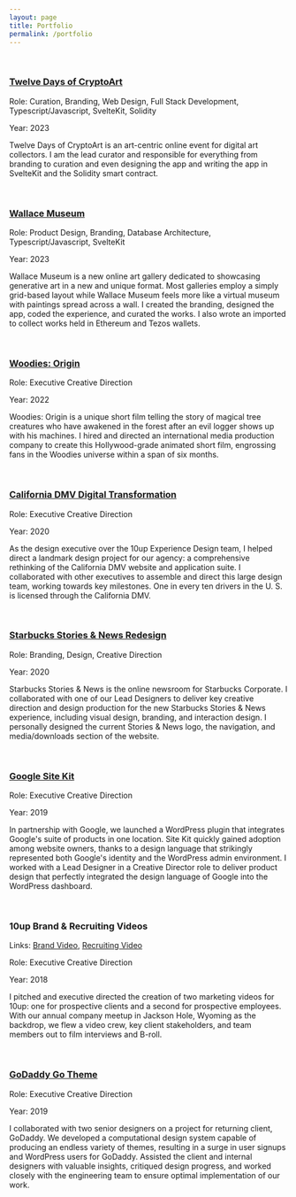```yaml
---
layout: page
title: Portfolio
permalink: /portfolio
---
```


<div class="md:flex md:flex-row sm:gap-8 my-12 mb-6">
    <div class="mb-16 md:mb-6" style="flex:1">
        <img src="/assets/images/twelve-days-of-cryptoart.png" class="fade-in-element portfolio-image dark:hidden" alt="">
        <img src="/assets/images/twelve-days-of-cryptoart-dark.png" class="fade-in-element portfolio-image hidden dark:block" alt="">
        <h3 class="fade-in-element mt-3"><a href="https://twelvedays.ultradao.org" target="_blank">Twelve Days of CryptoArt</a></h3>
        <p class="mb-0 fade-in-element">Role: Curation, Branding, Web Design, Full Stack Development, Typescript/Javascript, SvelteKit, Solidity</p>
        <p class="fade-in-element">Year: 2023</p>
        <p class="fade-in-element">Twelve Days of CryptoArt is an art-centric online event for digital art collectors. I am the lead curator and responsible for everything from branding to curation and even designing the app and writing the app in SvelteKit and the Solidity smart contract.</p>
    </div>
    <div class="mb-16 md:mb-6" style="flex:1">
        <img src="/assets/images/wallace-museum.png" class="fade-in-element portfolio-image dark:hidden" alt="">
        <img src="/assets/images/wallace-museum-dark.png" class="fade-in-element portfolio-image hidden dark:block" alt="">
        <h3 class="fade-in-element mt-3"><a href="https://wallacemuseum.com" target="_blank">Wallace Museum</a></h3>
        <p class="mb-0 fade-in-element">Role: Product Design, Branding, Database Architecture, Typescript/Javascript, SvelteKit</p>
        <p class="fade-in-element">Year: 2023</p>
        <p class="fade-in-element">Wallace Museum is a new online art gallery dedicated to showcasing generative art in a new and unique format. Most galleries employ a simply grid-based layout while Wallace Museum feels more like a virtual museum with paintings spread across a wall. I created the branding, designed the app, coded the experience, and curated the works. I also wrote an imported to collect works held in Ethereum and Tezos wallets.</p>
    </div>
</div>
<div class="md:flex md:flex-row sm:gap-8 mb-6">
    <div class="mb-16 md:mb-6" style="flex:1">
        <img src="/assets/images/woodies-origin.png" class="fade-in-element portfolio-image dark:hidden" alt="">
        <img src="/assets/images/woodies-origin-dark.png" class="fade-in-element portfolio-image hidden dark:block" alt="">
        <h3 class="fade-in-element mt-3"><a href="https://www.youtube.com/watch?v=encMCWoBc3o" target="_blank">Woodies: Origin</a></h3>
        <p class="mb-0 fade-in-element">Role: Executive Creative Direction</p>
        <p class="fade-in-element">Year: 2022</p>
        <p class="fade-in-element">Woodies: Origin is a unique short film telling the story of magical tree creatures who have awakened in the forest after an evil logger shows up with his machines. I hired and directed an international media production company to create this Hollywood-grade animated short film, engrossing fans in the Woodies universe within a span of six months.</p>
    </div>
    <div class="mb-16 md:mb-6" style="flex:1">
        <img src="/assets/images/california-dmv.png" class="fade-in-element portfolio-image dark:hidden" alt="">
        <img src="/assets/images/california-dmv-dark.png" class="fade-in-element portfolio-image hidden dark:block" alt="">
        <h3 class="fade-in-element mt-3"><a href="https://dmv.ca.gov" target="_blank">California DMV Digital Transformation</a></h3>
        <p class="mb-0 fade-in-element">Role: Executive Creative Direction</p>
        <p class="fade-in-element">Year: 2020</p>
        <p class="fade-in-element">As the design executive over the 10up Experience Design team, I helped direct a landmark design project for our agency: a comprehensive rethinking of the California DMV website and application suite. I collaborated with other executives to assemble and direct this large design team, working towards key milestones. One in every ten drivers in the U. S. is licensed through the California DMV.</p>
    </div>
</div>
<div class="md:flex md:flex-row sm:gap-8 mb-6">
    <div class="mb-16 md:mb-6" style="flex:1">
        <img src="/assets/images/starbucks-stories.png" class="fade-in-element portfolio-image dark:hidden" alt="">
        <img src="/assets/images/starbucks-stories-dark.png" class="fade-in-element portfolio-image hidden dark:block" alt="">
        <h3 class="fade-in-element mt-3"><a href="https://stories.starbucks.com/stories/" target="_blank">Starbucks Stories &amp; News Redesign</a></h3>
        <p class="mb-0 fade-in-element">Role: Branding, Design, Creative Direction</p>
        <p class="fade-in-element">Year: 2020</p>
        <p class="fade-in-element">Starbucks Stories &amp; News is the online newsroom for Starbucks Corporate. I collaborated with one of our Lead Designers to deliver key creative direction and design production for the new Starbucks Stories &amp; News experience, including visual design, branding, and interaction design. I personally designed the current Stories & News logo, the navigation, and media/downloads section of the website.</p>
    </div>
    <div class="mb-16 md:mb-6" style="flex:1">
        <img src="/assets/images/google-site-kit.png" class="fade-in-element portfolio-image dark:hidden" alt="">
        <img src="/assets/images/google-site-kit-dark.png" class="fade-in-element portfolio-image hidden dark:block" alt="">
        <h3 class="fade-in-element mt-3"><a href="https://sitekit.withgoogle.com" target="_blank">Google Site Kit</a></h3>
        <p class="mb-0 fade-in-element">Role: Executive Creative Direction</p>
        <p class="fade-in-element">Year: 2019</p>
        <p class="fade-in-element">In partnership with Google, we launched a WordPress plugin that integrates Google's suite of products in one location. Site Kit quickly gained adoption among website owners, thanks to a design language that strikingly represented both Google's identity and the WordPress admin environment. I worked with a Lead Designer in a Creative Director role to deliver product design that perfectly integrated the design language of Google into the WordPress dashboard.</p>
    </div>
</div>
<div class="md:flex md:flex-row sm:gap-8 mb-6">
    <div class="md:flex md:flex-row sm:gap-8 mb-6">
    <div class="mb-16 md:mb-0" style="flex:1">
        <img src="/assets/images/10up-videos.png" class="fade-in-element portfolio-image dark:hidden" alt="">
        <img src="/assets/images/10up-videos-dark.png" class="fade-in-element portfolio-image hidden dark:block" alt="">
        <h3 class="fade-in-element">10up Brand & Recruiting Videos</h3>
        <p class="mb-0 fade-in-element">Links: <a href="https://vimeo.com/284765957" target="_blank">Brand Video</a>, <a href="https://vimeo.com/284768433" target="_blank">Recruiting Video</a></p>
        <p class="mb-0 fade-in-element">Role: Executive Creative Direction</p>
        <p class="fade-in-element">Year: 2018</p>
        <p class="fade-in-element">I pitched and executive directed the creation of two marketing videos for 10up: one for prospective clients and a second for prospective employees. With our annual company meetup in Jackson Hole, Wyoming as the backdrop, we flew a video crew, key client stakeholders, and team members out to film interviews and B-roll.</p>
    </div>
    <div class="mb-16 md:mb-0" style="flex:1">
        <img src="/assets/images/godaddy-theme.png" class="fade-in-element portfolio-image dark:hidden" alt="">
        <img src="/assets/images/godaddy-theme-dark.png" class="fade-in-element portfolio-image hidden dark:block" alt="">
        <h3 class="fade-in-element"><a href="https://www.godaddy.com/wordpress-themes" target="_blank">GoDaddy Go Theme</a></h3>
        <p class="mb-0 fade-in-element">Role: Executive Creative Direction</p>
        <p class="fade-in-element">Year: 2019</p>
        <p class="fade-in-element">I collaborated with two senior designers on a project for returning client, GoDaddy. We developed a computational design system capable of producing an endless variety of themes, resulting in a surge in user signups and WordPress users for GoDaddy. Assisted the client and internal designers with valuable insights, critiqued design progress, and worked closely with the engineering team to ensure optimal implementation of our work.</p>
    </div>
</div>
</div>
